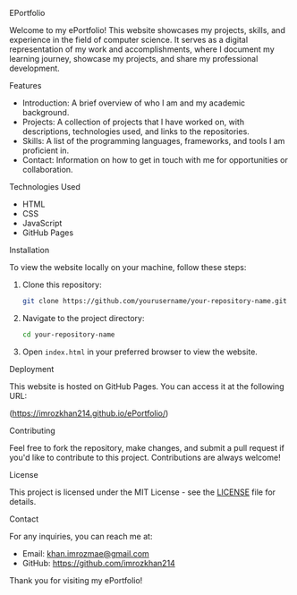 EPortfolio

Welcome to my ePortfolio! This website showcases my projects, skills, and experience in the field of computer science. It serves as a digital representation of my work and accomplishments, where I document my learning journey, showcase my projects, and share my professional development.

Features

- Introduction: A brief overview of who I am and my academic background.
- Projects: A collection of projects that I have worked on, with descriptions, technologies used, and links to the repositories.
- Skills: A list of the programming languages, frameworks, and tools I am proficient in.
- Contact: Information on how to get in touch with me for opportunities or collaboration.

Technologies Used

- HTML
- CSS
- JavaScript
- GitHub Pages

Installation

To view the website locally on your machine, follow these steps:

1. Clone this repository:
    ```bash
    git clone https://github.com/yourusername/your-repository-name.git
    ```

2. Navigate to the project directory:
    ```bash
    cd your-repository-name
    ```

3. Open `index.html` in your preferred browser to view the website.

Deployment

This website is hosted on GitHub Pages. You can access it at the following URL:

(https://imrozkhan214.github.io/ePortfolio/)

Contributing

Feel free to fork the repository, make changes, and submit a pull request if you'd like to contribute to this project. Contributions are always welcome!

License

This project is licensed under the MIT License - see the [LICENSE](LICENSE) file for details.

Contact

For any inquiries, you can reach me at:
- Email: khan.imrozmae@gmail.com
- GitHub: https://github.com/imrozkhan214

Thank you for visiting my ePortfolio!
